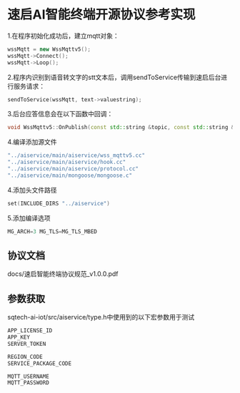 # 速启AI智能终端开源协议参考实现

1.在程序初始化成功后，建立mqtt对象：

```cpp
wssMqtt = new WssMqttv5();
wssMqtt->Connect();
wssMqtt->Loop();
```

2.程序内识别到语音转文字的stt文本后，调用sendToService传输到速启后台进行服务请求：

```cpp
sendToService(wssMqtt, text->valuestring);
```

3.后台应答信息会在以下函数中回调：

```cpp
void WssMqttv5::OnPublish(const std::string &topic, const std::string &message)
```

4.编译添加源文件

```cpp
"../aiservice/main/aiservice/wss_mqttv5.cc"
"../aiservice/main/aiservice/hook.cc"
"../aiservice/main/aiservice/protocol.cc"
"../aiservice/main/mongoose/mongoose.c"
```

4.添加头文件路径

```cpp
set(INCLUDE_DIRS "../aiservice")
```

5.添加编译选项

```cpp
MG_ARCH=3 MG_TLS=MG_TLS_MBED
```
## 协议文档
docs/速启智能终端协议规范_v1.0.0.pdf

## 参数获取

sqtech-ai-iot/src/aiservice/type.h中使用到的以下宏参数用于测试

```C++
APP_LICENSE_ID
APP_KEY
SERVER_TOKEN

REGION_CODE
SERVICE_PACKAGE_CODE

MQTT_USERNAME
MQTT_PASSWORD
```